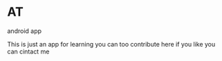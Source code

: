 # AT
android app 

This is just an app for learning you can too contribute here if you like you can cintact me 

